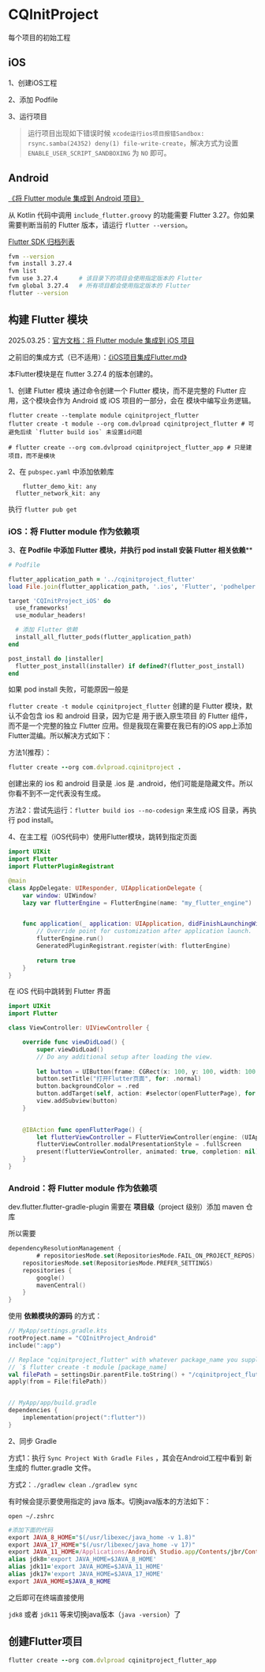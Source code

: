 # CQInitProject
每个项目的初始工程



## iOS

1、创建iOS工程

2、添加 Podfile

3、运行项目

>  运行项目出现如下错误时候 `xcode运行ios项目报错Sandbox: rsync.samba(24352) deny(1) file-write-create`，解决方式为设置 `ENABLE_USER_SCRIPT_SANDBOXING` 为 `NO` 即可。





## Android

[《将 Flutter module 集成到 Android 项目》](https://docs.flutter.cn/add-to-app/android/project-setup)

从 Kotlin 代码中调用 `include_flutter.groovy` 的功能需要 Flutter 3.27。你如果需要判断当前的 Flutter 版本，请运行 `flutter --version`。

[Flutter SDK 归档列表](https://docs.flutter.cn/release/archive)

```sh
fvm --version
fvm install 3.27.4
fvm list
fvm use 3.27.4  	# 该目录下的项目会使用指定版本的 Flutter
fvm global 3.27.4	# 所有项目都会使用指定版本的 Flutter
flutter --version
```



## 构建 Flutter 模块

2025.03.25：[官方文档：将 Flutter module 集成到 iOS 项目](https://docs.flutter.cn/add-to-app/ios/project-setup)

之前旧的集成方式（已不适用）：[《iOS项目集成Flutter.md》](https://dvlproad.github.io/Flutter/2%E9%9B%86%E6%88%90/iOS%E9%A1%B9%E7%9B%AE%E9%9B%86%E6%88%90Flutter/)

本Flutter模块是在 flutter 3.27.4 的版本创建的。

1、创建 Flutter 模块 通过命令创建一个 Flutter 模块，而不是完整的 Flutter 应用，这个模块会作为 Android 或 iOS 项目的一部分，会在 模块中编写业务逻辑。

```shell
flutter create --template module cqinitproject_flutter
flutter create -t module --org com.dvlproad cqinitproject_flutter # 可避免后续 `flutter build ios` 未设置id问题

# flutter create --org com.dvlproad cqinitproject_flutter_app # 只是建项目，而不是模块
```

2、在 `pubspec.yaml` 中添加依赖库

```
	flutter_demo_kit: any
  flutter_network_kit: any
```

执行 `flutter pub get`



### iOS：将 Flutter module 作为依赖项

3、**在 Podfile 中添加 Flutter 模块，并执行 pod install 安装 Flutter 相关依赖****

```ruby
# Podfile

flutter_application_path = '../cqinitproject_flutter'
load File.join(flutter_application_path, '.ios', 'Flutter', 'podhelper.rb')

target 'CQInitProject_iOS' do
  use_frameworks! 
  use_modular_headers!

  # 添加 Flutter 依赖
  install_all_flutter_pods(flutter_application_path)
end

post_install do |installer|
  flutter_post_install(installer) if defined?(flutter_post_install)
end
```

如果 pod install 失败，可能原因一般是

`flutter create -t module cqinitproject_flutter` 创建的是 Flutter 模块，默认不会包含 ios 和 android 目录，因为它是 用于嵌入原生项目 的 Flutter 组件，而不是一个完整的独立 Flutter 应用。但是我现在需要在我已有的iOS app上添加Flutter混编。所以解决方式如下：

方法1(推荐）：

```ruby
flutter create --org com.dvlproad.cqinitproject .
```

创建出来的  ios 和 android 目录是 .ios 是 .android，他们可能是隐藏文件。所以你看不到不一定代表没有生成。

方法2：尝试先运行：`flutter build ios --no-codesign` 来生成 iOS 目录，再执行 pod install。

4、在主工程（iOS代码中）使用Flutter模块，跳转到指定页面

```swift
import UIKit
import Flutter
import FlutterPluginRegistrant

@main
class AppDelegate: UIResponder, UIApplicationDelegate {
    var window: UIWindow?
    lazy var flutterEngine = FlutterEngine(name: "my_flutter_engine")


    func application(_ application: UIApplication, didFinishLaunchingWithOptions launchOptions: [UIApplication.LaunchOptionsKey: Any]?) -> Bool {
        // Override point for customization after application launch.
        flutterEngine.run()
        GeneratedPluginRegistrant.register(with: flutterEngine)
        
        return true
    }
}    
```

在 iOS 代码中跳转到 Flutter 界面

```swift
import UIKit
import Flutter

class ViewController: UIViewController {

    override func viewDidLoad() {
        super.viewDidLoad()
        // Do any additional setup after loading the view.
        
        let button = UIButton(frame: CGRect(x: 100, y: 100, width: 100, height: 100))
        button.setTitle("打开Flutter页面", for: .normal)
        button.backgroundColor = .red
        button.addTarget(self, action: #selector(openFlutterPage), for: .touchUpInside)
        view.addSubview(button)
    }

    
    @IBAction func openFlutterPage() {
        let flutterViewController = FlutterViewController(engine: (UIApplication.shared.delegate as! AppDelegate).flutterEngine, nibName: nil, bundle: nil)
        flutterViewController.modalPresentationStyle = .fullScreen
        present(flutterViewController, animated: true, completion: nil)
    }
}
```

### Android：将 Flutter module 作为依赖项

dev.flutter.flutter-gradle-plugin 需要在 **项目级**（project 级别）添加 maven 仓库

所以需要

```kotlin
dependencyResolutionManagement {
		# repositoriesMode.set(RepositoriesMode.FAIL_ON_PROJECT_REPOS) // 会引起Flutter错误，需要修改
    repositoriesMode.set(RepositoriesMode.PREFER_SETTINGS)
    repositories {
        google()
        mavenCentral()
    }
}
```

使用 **依赖模块的源码** 的方式：

```kotlin
// MyApp/settings.gradle.kts
rootProject.name = "CQInitProject_Android"
include(":app")

// Replace "cqinitproject_flutter" with whatever package_name you supplied when you ran:
// `$ flutter create -t module [package_name]
val filePath = settingsDir.parentFile.toString() + "/cqinitproject_flutter/.android/include_flutter.groovy"
apply(from = File(filePath))


// MyApp/app/build.gradle
dependencies {
    implementation(project(":flutter"))
}
```

2、同步 Gradle 

方式1：执行 `Sync Project With Gradle Files` ，其会在Android工程中看到 新生成的 flutter.gradle 文件。

方式2：`./gradlew clean`  `./gradlew sync`

有时候会提示要使用指定的 java 版本。切换java版本的方法如下：

`open ~/.zshrc`

```ruby
#添加下面的代码
export JAVA_8_HOME="$(/usr/libexec/java_home -v 1.8)"
export JAVA_17_HOME="$(/usr/libexec/java_home -v 17)"
export JAVA_11_HOME=/Applications/Android\ Studio.app/Contents/jbr/Contents/Home
alias jdk8='export JAVA_HOME=$JAVA_8_HOME'
alias jdk11='export JAVA_HOME=$JAVA_11_HOME'
alias jdk17='export JAVA_HOME=$JAVA_17_HOME'
export JAVA_HOME=$JAVA_8_HOME
```

之后即可在终端直接使用

`jdk8` 或者 `jdk11` 等来切换java版本（`java -version`）了



## 创建Flutter项目

```ruby
flutter create --org com.dvlproad cqinitproject_flutter_app
```











